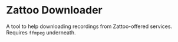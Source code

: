 # Zattoo Downloader

A tool to help downloading recordings from Zattoo-offered services. Requires
`ffmpeg` underneath.
